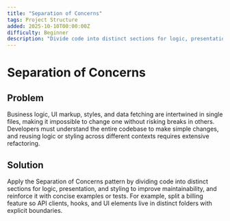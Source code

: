 ```yaml
---
title: "Separation of Concerns"
tags: Project Structure
added: 2025-10-10T00:00:00Z
difficulty: Beginner
description: "Divide code into distinct sections for logic, presentation, and styling to improve maintainability."
---
```

# Separation of Concerns

## Problem

Business logic, UI markup, styles, and data fetching are intertwined in single files, making it impossible to change one without risking breaks in others. Developers must understand the entire codebase to make simple changes, and reusing logic or styling across different contexts requires extensive refactoring.

## Solution

Apply the Separation of Concerns pattern by dividing code into distinct sections for logic, presentation, and styling to improve maintainability, and reinforce it with concise examples or tests. For example, split a billing feature so API clients, hooks, and UI elements live in distinct folders with explicit boundaries.

